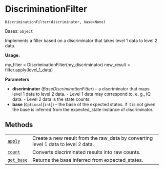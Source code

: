 # DiscriminationFilter



`DiscriminationFilter(discriminator, base=None)`

Bases: `object`

Implements a filter based on a discriminator that takes level 1 data to level 2 data.

**Usage:**

my\_filter = DiscriminationFilter(my\_discriminator) new\_result = filter.apply(level\_1\_data)

**Parameters**

*   **discriminator** (*BaseDiscriminationFitter*) – a discriminator that maps level 1 data to level 2 data. - Level 1 data may correspond to, e. g., IQ data. - Level 2 data is the state counts.
*   **base** (`Optional`\[`int`]) – the base of the expected states. If it is not given the base is inferred from the expected\_state instance of discriminator.

## Methods

|                                                                                                                                                                                      |                                                                                    |
| ------------------------------------------------------------------------------------------------------------------------------------------------------------------------------------ | ---------------------------------------------------------------------------------- |
| [`apply`](qiskit.ignis.measurement.DiscriminationFilter.apply#qiskit.ignis.measurement.DiscriminationFilter.apply "qiskit.ignis.measurement.DiscriminationFilter.apply")             | Create a new result from the raw\_data by converting level 1 data to level 2 data. |
| [`count`](qiskit.ignis.measurement.DiscriminationFilter.count#qiskit.ignis.measurement.DiscriminationFilter.count "qiskit.ignis.measurement.DiscriminationFilter.count")             | Converts discriminated results into raw counts.                                    |
| [`get_base`](qiskit.ignis.measurement.DiscriminationFilter.get_base#qiskit.ignis.measurement.DiscriminationFilter.get_base "qiskit.ignis.measurement.DiscriminationFilter.get_base") | Returns the base inferred from expected\_states.                                   |
